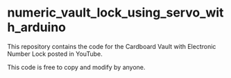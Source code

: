 # numeric_vault_lock_using_servo_with_arduino
This repository contains the code for the Cardboard Vault with Electronic Number Lock posted in YouTube.

This code is free to copy and modify by anyone.

